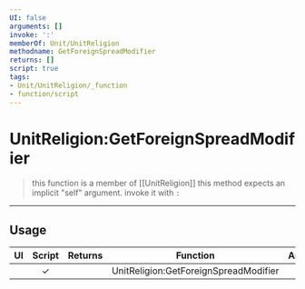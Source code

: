 ```yaml
---
UI: false
arguments: []
invoke: ':'
memberOf: Unit/UnitReligion
methodname: GetForeignSpreadModifier
returns: []
script: true
tags:
- Unit/UnitReligion/_function
- function/script
---
```

# UnitReligion:GetForeignSpreadModifier
> this function is a member of [[UnitReligion]]
> this method expects an implicit "self" argument. invoke it with `:`
-----
## Usage
|  UI | Script | Returns | Function | Arguments |
|:---:|:------:|-------:|:--------:|:---------|
| |✓||UnitReligion:GetForeignSpreadModifier||

